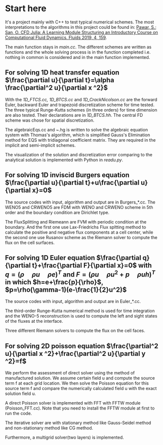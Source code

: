 # Start here

It's a project mainly with C++ to test typical numerical schemes.
The most interpretations to the algorithms in this project could be found in:
[Pawar, S.; San, O. CFD Julia: A Learning Module Structuring an Introductory
Course on Computational Fluid Dynamics. Fluids 2019, 4, 159](https://doi.org/10.3390/fluids4030159).

The main function stays in *main.cc*.
The different schemes are written as functions and the whole solving process is
in the function completed i.e. nothing in common is considered and in the main
function implemented.

## For solving 1D heat transfer equation $\frac{\partial u}{\partial t}=\alpha \frac{\partial^2 u}{\partial x ^2}$

With the *1D_FTCS.cc, 1D_BTCS.cc* and *1D_CrackNicolson.cc* are the forward
Euler, backward Euler and trapezoid discretization scheme for time tested.
The three typical Runge-Kutta schemes (in three orders) for time dimension are
also tested.
Their declarations are in *1D_BTCS.hh*.
The central FD scheme was chose for spatial discretization.

The algebraicEqs.cc and ~.hg is written to solve the algebraic equation system
with Thomas's algorithm, which is simplified Gauss's Elimination method for EQS
with tridiagonal coefficient matrix.
They are required in the implicit and semi-implicit schemes.

The visualization of the solution and discretization error comparing
to the analytical solution is implemented with Python in *readu.py*.

## For solving 1D inviscid Burgers equation $\frac{\partial u}{\partial t}+u\frac{\partial u}{\partial x}=0$

The source codes with input, algorithm and output are in Burgers_*.cc.
The WENO5 and CRWENO5 are FDM with WENO and CRWENO scheme in 5th order and the
boundary condition are Dirichlet type.

The FluxSplitting and Riemeann are FVM with periodic condition at the boundary.
And the first one use Lax-Friedrichs Flux spltting method to
calculate the positive and negative flux components at a cell center, while the
second one use Rusanov scheme as the Riemann solver to compute the flux on the
cell surfaces.

## For solving 1D Euler equation $\frac{\partial q}{\partial t}+\frac{\partial F}{\partial x}=0$ with $q=(\rho\quad \rho u\quad \rho e)^T$ and $F=(\rho u\quad \rho u^2 +p\quad \rho uh)^T$ in which $h=e+\frac{p}{\rho}$, $p=\rho(\gamma-1)(e-\frac{1}{2}u^2)$

The source codes with input, algorithm and output are in Euler_*.cc.

The third-order Runge-Kutta numerical method is used for time integration and
the WENO-5 reconstruction is used to compute the left and sight states of the
fluxes at the interface.

Three different Riemann solvers to compute the flux on the cell faces.

## For solving 2D poisson equation $\frac{\partial^2 u}{\partial x ^2}+\frac{\partial^2 u}{\partial y ^2}=f$

We perform the assessment of direct solver using the method of manufactured solution.
We assume certain field u and compute the source term f at each grid location.
We then solve the Poisson equation for this source term f and compare the
numerically calculated field u with the exact solution field u.

A direct Poisson solver is implemented with FFT with FFTW module (Poisson_FFT.cc).
Note that you need to install the FFTW module at first to run the code.

The iterative solver are with stationary method like Gauss-Seidel method and
non-stationary method like CG method.

Furthermore, a multigrid solver(two layers) is implemented.
